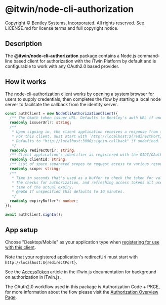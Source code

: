 # @itwin/node-cli-authorization

Copyright © Bentley Systems, Incorporated. All rights reserved. See LICENSE.md for license terms and full copyright notice.

## Description

The **@itwin/node-cli-authorization** package contains a Node.js command-line based client for authorization with the iTwin Platform by default and is configurable to work with any OAuth2.0 based provider.

## How it works

The node-cli-authorization client works by opening a system browser for users to supply credentials, then completes the flow by starting a local node server to facilitate the callback from the identity server.

```ts
const authClient = new NodeCliAuthorizationClient({
  /** The OAuth token issuer URL. Defaults to Bentley's auth URL if undefined. */
  readonly issuerUrl?: string;
  /**
   * Upon signing in, the client application receives a response from the Bentley IMS OIDC/OAuth2 provider at this URI
   * For this client, must start with `http://localhost:${redirectPort}`
   * Defaults to "http://localhost:3000/signin-callback" if undefined.
   */
  readonly redirectUri?: string;
  /** Client application's identifier as registered with the OIDC/OAuth2 provider. */
  readonly clientId: string;
  /** List of space separated scopes to request access to various resources. */
  readonly scope: string;
  /**
   * Time in seconds that's used as a buffer to check the token for validity/expiry.
   * The checks for authorization, and refreshing access tokens all use this buffer - i.e., the token is considered expired if the current time is within the specified
   * time of the actual expiry.
   * @note If unspecified this defaults to 10 minutes.
   */
  readonly expiryBuffer?: number;
});

await authClient.signIn();
```

## App setup

Choose "Desktop/Mobile" as your application type when [registering for use with this client](https://developer.bentley.com/register/).

Note that your registered application's redirectUri must start with `http://localhost:${redirectPort}`.

See the [AccessToken](https://www.itwinjs.org/learning/common/accesstoken/) article in the iTwin.js documentation for background on authorization in iTwin.js.

The OAuth2.0 workflow used in this package is Authorization Code + PKCE, for more information about the flow please visit the [Authorization Overview Page](https://developer.bentley.com/apis/overview/authorization/#authorizesinglepageapplicationsspaanddesktopmobileapplicationsnative).
